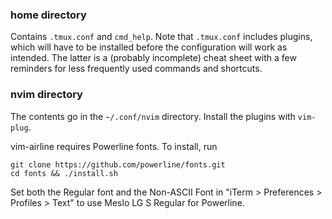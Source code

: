 ### home directory

Contains `.tmux.conf` and `cmd_help`. Note that `.tmux.conf` includes plugins, which will have to be installed before the configuration will work as intended. The latter is a (probably incomplete) cheat sheet with a few reminders for less frequently used commands and shortcuts.

### nvim directory

The contents go in the `~/.conf/nvim` directory. Install the plugins with `vim-plug`.

vim-airline requires Powerline fonts. To install, run
```
git clone https://github.com/powerline/fonts.git
cd fonts && ./install.sh
```
Set both the Regular font and the Non-ASCII Font in "iTerm > Preferences > Profiles > Text" to use Meslo LG S Regular for Powerline.
